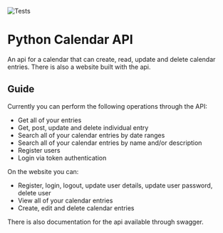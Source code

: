 ![Tests](https://github.com/RyMaDe/Py-Calendar-API/actions/workflows/ci.yaml/badge.svg)
# Python Calendar API
An api for a calendar that can create, read, update and delete calendar entries.
There is also a website built with the api.

## Guide
Currently you can perform the following operations through the API:

- Get all of your entries
- Get, post, update and delete individual entry
- Search all of your calendar entries by date ranges
- Search all of your calendar entries by name and/or description
- Register users
- Login via token authentication

On the website you can:
- Register, login, logout, update user details, update user password, delete user
- View all of your calendar entries
- Create, edit and delete calendar entries

There is also documentation for the api available through swagger.
